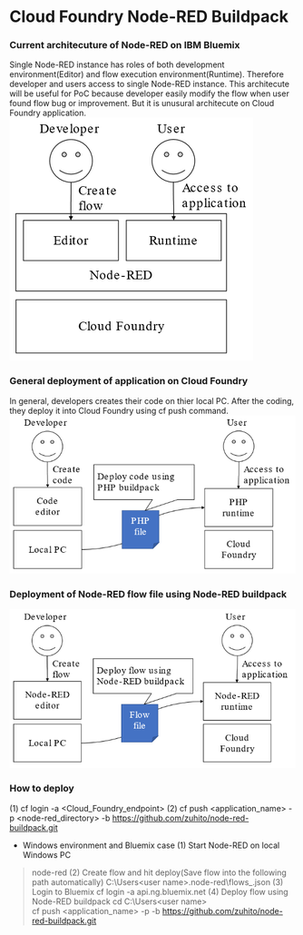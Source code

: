 # Cloud Foundry Node-RED Buildpack

### Current architecuture of Node-RED on IBM Bluemix
 Single Node-RED instance has roles of both development environment(Editor) and flow execution environment(Runtime). Therefore developer and users access to single Node-RED instance. This architecute will be useful for PoC because developer easily modify the flow when user found flow bug or improvement. But it is unusural architecute on Cloud Foundry application.
![nodered-on-bluemix.png](nodered-on-bluemix.png)

### General deployment of application on Cloud Foundry
 In general, developers creates their code on thier local PC. After the coding, they deploy it into Cloud Foundry using cf push command.
![php-buildpack.png](php-buildpack.png)

### Deployment of Node-RED flow file using Node-RED buildpack

![node-red-buildpack.png](node-red-buildpack.png)

### How to deploy
(1) cf login -a <Cloud_Foundry_endpoint>
(2) cf push <application_name> -p <node-red_directory> -b https://github.com/zuhito/node-red-buildpack.git

* Windows environment and Bluemix case
(1) Start Node-RED on local Windows PC
> node-red
(2) Create flow and hit deploy(Save flow into the following path automatically)
C:\Users\<user name>\.node-red\flows_<host name>.json
(3) Login to Bluemix
> cf login -a api.ng.bluemix.net
(4) Deploy flow using Node-RED buildpack
cd C:\Users\<user name>\
cf push <application_name> -p <node-red directory> -b https://github.com/zuhito/node-red-buildpack.git

